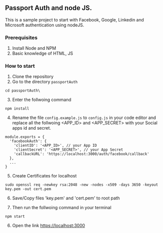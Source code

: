 ## Passport Auth and node JS.

This is a sample project to start with Facebook, Google, Linkedin and Microsoft authentication using nodeJS. 

### Prerequisites 

1. Install Node and NPM
2. Basic knowledge of HTML, JS

### How to start 

1. Clone the repository
2. Go to the directory `passportAuth`

```
cd passportAuth\
```
3. Enter the follwoing command 

```
npm install
```
4. Rename the file `config.example.js` to `config.js` in your code editor and replace all the follwoing <APP_ID> and <APP_SECRET> with your Social apps id and secret.

`````` JS
module.exports = {
  'facebookAuth': {
    'clientID': '<APP_ID>', // your App ID 
    'clientSecret': '<APP_SECRET>', // your App Secret
    'callbackURL': 'https://localhost:3000/auth/facebook/callback'
  },
  ...
}

``````

5. Create Certificates for localhost
``````
sudo openssl req -newkey rsa:2048 -new -nodes -x509 -days 3650 -keyout key.pem -out cert.pem
``````

6. Save/Copy files 'key.pem' and 'cert.pem' to root path

7. Then run the follwoing command in your terminal

```
npm start
```
6. Open the link [https://localhost:3000](https://localhost:3000)


